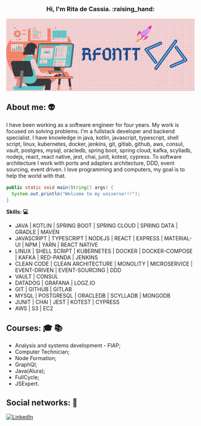 <h3 align="center"> Hi, I'm Rita de Cassia. :raising_hand: </h3>

<img align="center" src="./logo-profile.gif" alt="img-profile"/>

## About me: :alien:
 
I have been working as a software engineer for four years. My work is focused on solving problems. I'm a fullstack developer and backend specialist. I have knowledge in java, kotlin, javascript, typescript, shell script, linux, kubernetes, docker, jenkins, git, gitlab, github, aws, consul, vault, postgres, mysql, oracledb, spring boot, spring cloud, kafka, scylladb, nodejs, react, react native, jest, chai, junit, kotest, cypress. To software architecture I work with ports and adapters architecture, DDD, event sourcing, event driven. I love programming and computers, my goal is to help the world with that.

```java
public static void main(String[] args) {
  System.out.println("Welcome to my universe!!!");
}
```

**Skills: :computer:**

- JAVA | KOTLIN | SPRING BOOT | SPRING CLOUD | SPRING DATA | GRADLE | MAVEN <br />
- JAVASCRIPT | TYPESCRIPT | NODEJS | REACT | EXPRESS | MATERIAL-UI | NPM | YARN | REACT NATIVE <br />
- LINUX | SHELL SCRIPT | KUBERNETES | DOCKER | DOCKER-COMPOSE | KAFKA | RED-PANDA | JENKINS <br />
- CLEAN CODE | CLEAN ARCHITECTURE | MONOLITY | MICROSERVICE | EVENT-DRIVEN | EVENT-SOURCING | DDD <br />
- VAULT | CONSUL
- DATADOG | GRAFANA | LOGZ.IO <br />
- GIT | GITHUB | GITLAB <br />
- MYSQL | POSTGRESQL | ORACLEDB | SCYLLADB | MONGODB <br />
- JUNIT | CHAI | JEST | KOTEST | CYPRESS <br />
- AWS | S3 | EC2

## Courses: :mortar_board: :books:

- Analysis and systems development - FIAP;
- Computer Technician;
- Node Formation;
- GraphQl;
- Java(Alura);
- FullCycle;
- JSExpert.

## Social networks: :busts_in_silhouette:

<a href="https://www.linkedin.com/in/rita-de-cassia-fontenele-oliveira-5333751a3/" target="_blank"><img src="https://img.shields.io/badge/LinkedIn-%230077B5.svg?&style=flat-square&logo=linkedin&logoColor=white" alt="LinkedIn"></a>
